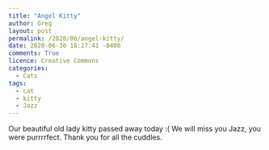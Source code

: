 ```yaml
---
title: "Angel Kitty"
author: Greg
layout: post
permalink: /2020/06/angel-kitty/
date: 2020-06-30 18:27:41 -0400
comments: True
licence: Creative Commons
categories:
  - Cats
tags:
  - cat
  - kitty
  - Jazz
---
```


Our beautiful old lady kitty passed away today :( We will miss you Jazz, you were purrrrfect. Thank you for all the cuddles.

<script src="https://cdn.jsdelivr.net/npm/publicalbum@latest/embed-ui.min.js" async></script>
<div class="pa-gallery-player-widget" style="width:100%; height:480px; display:none;"
  data-link="https://photos.app.goo.gl/mcGMp1NuLgki9eHt6"
  data-title="Jazz"
  data-description="157 new photos added to shared album">
  <object data="https://lh3.googleusercontent.com/w-v4z9fgaoE-jYhgZILgJyiXp78nvib7Z-fJJUIfk_b45wdXgIsGtJRU2KQ3ReH13EG-dgjOTJ8ubnregUp71VGfKIzW9QAyns8Xe_Y2DXFA0u9DiGm7zFGrmtUgVlAWTFSJVAM636g=w1920-h1080"></object>
  <object data="https://lh3.googleusercontent.com/_gpe1nl0x5yoeyeg8VGWmGgrwb6ngwL2svn2UWxyvIxAQERaUUfc9QXmn20Czj3mlAp-xOUx5vvIHNPdDldR0lgla2eZbjiYnLoeNlToRtH5td0orZimYkXRHwqmLt1qP3Ms44gDSlk=w1920-h1080"></object>
  <object data="https://lh3.googleusercontent.com/0Vr0oamV-CxlIbzmPKvvAdJ0lIyFvDHBk7YTKtG0pmXD_ySBuA75Pg_GZY8H3zZYh0yaAAAYN_U3rOcUoJ3FHKmtjtgoZZWCd0NU63EGB6MSqnROm04o7EuWT0GJUV3hDy1xshmlNMo=w1920-h1080"></object>
  <object data="https://lh3.googleusercontent.com/sakVnQoCyr83qyGwixmQ3ybW-_WzVJx97c473B5fOA1sZzMO7txZrIR-4Xi683O7pWp_pbbzm6q6yugvVKVObCA4RWw0oFeyEtIlLLBUY4DFbeerG1ldQfyyE0lQSVHGYv5xpMXXfWM=w1920-h1080"></object>
  <object data="https://lh3.googleusercontent.com/KxHcupcOUrNPEhfDkV0PnvqbzaZrzL6_PR1ZvfY7v_bfQVwIOL2tBCwSsmCLpMSHi6cWgBl7azIQZ8oO889aJAZqJT-EKuoQZrFivV_ialwtcvzxals4zRyHb6_OVkWr7i-V_TtSghM=w1920-h1080"></object>
  <object data="https://lh3.googleusercontent.com/eyQqakrWy4AOazzhWzqniLM7UTuSE-5paqYKhLXSONkriNjKtIhud6IgRgPQ-PiQdlMW79MWFQdSI35q7GNfNBTuFN3PM2cIvB3TLBx0UQMxTN6sOq5oLBguY5jbtpXEuMoOqUb3ZJo=w1920-h1080"></object>
  <object data="https://lh3.googleusercontent.com/XbK1GvkB_qARvgo1CYFvAREfFsbRhD0ptX-ScfxcB-L2cJlhDy6pYgIDFbW_U5t8JAvcmuy0FZj0LpWygMzerz1D4_wazDjrGwkyV6OUk93wnoETM79B599aLwdXJ2Z90LWa67N7W-A=w1920-h1080"></object>
  <object data="https://lh3.googleusercontent.com/hogx9faE585ZBQ7ws1GUynMJI85iKqcC1SXoKmQ7CvyJGSgeDawDgXLXQmegnf2lZAMY9tZ0b4rH9Vto-SgPIgdn0xKmC-bCVNMeKtBr1qSSZPK8Hn6F7WHEWFSGB3FdWxhryRDNvPw=w1920-h1080"></object>
  <object data="https://lh3.googleusercontent.com/dA-GrPFwUXnIuBDKGpBOaUh3KvQVtk8PrysLIDmEcvwC0BZ0e2CHHzo8QVYz6B4_4n6DGKr93JiTUlKo2y4SHds2KadugmRRClr5TurzRf1eBUYd1U6EDydvOWCd_evQ2tUCIIpilgY=w1920-h1080"></object>
  <object data="https://lh3.googleusercontent.com/k4MKqmESp6tCSSn5FLAtiTpqBg06bnlz-xPul6078-vRfh-oC3OsKoL6gx--S4U95cdcFXOMCvCKzmlEaxyM67Gi9HxEAWO6e4XetMHFijHrGq4RhvdN6RCLnn1Uiyly9vWn2_mgjxw=w1920-h1080"></object>
  <object data="https://lh3.googleusercontent.com/9L7pLmq1Pafv92_mzoe47QmnH0hYQd9mSsSi1KgRZ4eOTRLm02mu7CTinEZb7a_JYXmdBwQ9gsdTS3tda_hrISejPM344eDCN9SW_j-PL-7c18yaZp0YhDXJAUz4Es7-e5bJn-z1crA=w1920-h1080"></object>
  <object data="https://lh3.googleusercontent.com/48RCDqD9kg449Xo-G9h7ajAjZyJYiZVlpa7vEPZZLw2bvUaOED99Fh4o7Ze9lXop0dWzCj-bWajGSQcNrSsFIQShJ1v7EOKsjXizeektlhFv8F2qQI5oiadVLVX1kLrgexFNKHD-8Cg=w1920-h1080"></object>
  <object data="https://lh3.googleusercontent.com/0mGlsQnKq7xo3pUE6uOC-BoR1Y4FER4CNWdb9BRZlh3rGo5WqWgn6Vr5txp-VhjFCPBsygXl23k2hBSnvO1MkFqqIYb1hVoQTU4tA78CM8n48yBgM0GwXHpOCL9H8MwDqBN4e8G_mTk=w1920-h1080"></object>
  <object data="https://lh3.googleusercontent.com/kqQFa7a1lu4dbngmqfvcY7gNuJqYF_FcTwH97uU2p6ofKFB75RTdm59rA_Uvt-qGO1g8xY-KT3xj4DP68hG_l58_ZcuvvA6Gdf2-ekz0h4cM-MHTeWUieNtqXsB_QCRlt-YhxiFRlYM=w1920-h1080"></object>
  <object data="https://lh3.googleusercontent.com/iBixCjcnBV1kIzIuUStoHL45lgKcARDBokp4owPoDsqcD75rFaeSR2zfSvxoMtjQ1G4cw17ynabGuZFiamULrzL8vulA9HQMC51cKcj-536B2PXu0eAakDzBev7HAUTy8qcUfQr9lSI=w1920-h1080"></object>
  <object data="https://lh3.googleusercontent.com/RxyIAioeFzCTRT9QbG5la5-Wfqg9zXeNoCHzbIHYm6g8c2cs5IVgohc6MwyxSQLUNdt5DVCfjpI2ByApeLO5aNN_GbgOqUZwJzqpD9Mthum6Hw_lJrE8azGlV_51vmv6Hk2Sb1KboJg=w1920-h1080"></object>
  <object data="https://lh3.googleusercontent.com/Eg_OGxfkeK4GCzSIwD9g8DHMnukvq1WA8hrBvP7D8b8Kb3TVPExVlMk82LN-5n6EPfnPpDYEQVINcJKgHHTqlMRciLGx_VZ3m2V1FPmu_Yk6fc05sDQmo-1kqbbX2-VOIo6TkirhZwE=w1920-h1080"></object>
  <object data="https://lh3.googleusercontent.com/tPoaOKQBVn9zWsTIk5sHeJbWycwKsJhI8iJgV4DDIxJ5W5Fk7p2g4DO26r5Uw36IZ9HStTnOH4lwYoVPCOGzXIUyvNq0ZrCduXfVVhp4aXmRl6_c-Qa29yfFqE8Q93tPPQTIjCpAOdo=w1920-h1080"></object>
  <object data="https://lh3.googleusercontent.com/9FdvYaq9Qgon1L7xI2D05n-CRG2TBObLJaYoQuUd2Nv-Ir_f1kCNrB3QQwge3H6bI0xgqdJLfh0Md7Knx9jklptCbaWKSJw-oc2eK2sQNYPnM-lNGzvI9x6VjyZ9a9DGmSnyWSDm_cE=w1920-h1080"></object>
  <object data="https://lh3.googleusercontent.com/E_dZ7IQd-8EMqYWSExxK2O2kHjIRlzmvbDHa_TT9ftZlqcKVcSvRtCAcraatm93U1qFYXp0nmdOZrFZqFsuT4zn3dpOQ6YBAwZ2eEfn7Fqlyw2rK2OHtGr16SYkTtoIsyXRNrKTtAnU=w1920-h1080"></object>
  <object data="https://lh3.googleusercontent.com/5j22lLMdLU7GjdCp97huRhmoUt601CFAjFoZSm_NlMo96i6-gmxMImf82JIsbMJJ9JcSWNoqe7SI7_EaamvDOGeKzW3ALgH4F1jF0a7HGQiSWZ1g2nCohAv1RQfrE0wgMK_0SuT8NvI=w1920-h1080"></object>
  <object data="https://lh3.googleusercontent.com/f0llczYvpSUKT4wFdnE7IiAW84L4UOvl3ffBaIgPRwAMSASePngK5ED1stZYAsLm90SDyGfokDxAd1NZFp8ivi0H03qXN5PP9FBNQgJEwcJH_-p8wMxBWXF461Bo8IG0jZjZp8j7M3U=w1920-h1080"></object>
  <object data="https://lh3.googleusercontent.com/DHDODGxHInngIovscH5B4dwMeSEuZYwqjEjLQUBPTzxkFpSNjESJq8U21xXAHSNXyItTAPUDOCewgzYbGo3bWGlO2N5ElBnYi-VqKvTeVBwLxdUAYrQdWgwy61laoQqlbLbCJaUEqkY=w1920-h1080"></object>
  <object data="https://lh3.googleusercontent.com/5pMVSkPR6tMDxRrJhptRYXczKp_lsJ2U-UTKqk5wQFGc8ZjWRMCWA5JLIini-st1uDdfLRlx6TGel1d1DIUC6XwgO3V71sAPblRTBSWghwdBXF92dgbdEfQYIFV8GKb8GTuxC4AzTA0=w1920-h1080"></object>
  <object data="https://lh3.googleusercontent.com/SD1IziMybyn89TCTl8SqCAV--xrQF_eZPQwTXO_sZDfdeCPWZ-ebD9kVHgeei8FGPuP42qN-L5bBtEshKfxLqxvocolbTElZdOid0kE9w1-Wy-xvjBu0yMm-Hktsg4xbn-d9di0H4GA=w1920-h1080"></object>
  <object data="https://lh3.googleusercontent.com/s3f9Bnnca0zyXgKMAByY_40OgG7DVNdbqutRwGuJFqe4AaVyX3x8bL_6dk4YqafR4JULLCMK8dhE6wT2gIdSblrVUnxrEai5AymaupVb8a33sKxZZsG1CRfWgVrJvrOCALHs_C9Iupk=w1920-h1080"></object>
  <object data="https://lh3.googleusercontent.com/MR1hUK5sss3mwqNITvbc0O420756g1eItKD0rZlAq4Z9Y8ee2dYOQB8IkYrcIm42GB_XDr3oOYlURAh_du_tZlypKkM_Mg_5kOs8t97_0rXn4w7pmVFDk9XCGubnTyLioWuYr_GiYHg=w1920-h1080"></object>
  <object data="https://lh3.googleusercontent.com/HbGjy4h2KP0XylY3qRD5EfHhKFtQDBxPYnRc-muZC3yEeXXb-BncBhttq_GRYHb-Ij92OT7iuYSKQnuHMTwQSbu6Et_vpwNdA5niYjVFOJNQwqnVS_-jb_VWZIZ0JOaV3MkFP52O2nM=w1920-h1080"></object>
  <object data="https://lh3.googleusercontent.com/fnSHMMpL7155ASq0ZLMx8QmdxrradDjrEPfksLBYA5XsbMTi2PfGWjtxyY7KwKD1smxeZqed3fRpeOGsCi8soThDc-imGk5X56SZqHbp91Iui-s94UQg951Z3VRNrmaMG_EVhu7iwvw=w1920-h1080"></object>
  <object data="https://lh3.googleusercontent.com/COjAhobyTX5TRRGNhIWyaeaEzIT4xcre9ac1xeN08jzRqWYmj_G6PWk26qBWuWetf1LgVih3jojzcI_UlZd7aHlSchJ4LpNKduhwIQT51JGuKzXa6oI-c3GTaSkw9WEa2bha8_nqO2Y=w1920-h1080"></object>
  <object data="https://lh3.googleusercontent.com/sTTzY4uGdkv0wOT5S0f7yb5M9H4nclqWONw2BM25WYM9ZnmxEx-wy-1zsisY6q_yYXcay3pSZc-LOTcCGx6g6JwJ9Gx5QMUsoajJKy0xOQYECmfHBUBhEj01KzREZmEF12qbyrDYFIM=w1920-h1080"></object>
  <object data="https://lh3.googleusercontent.com/hlaU5cIvCkUgvyyqg53m_-O0DM39EnWJz58gSJ229HGi4445q61s3707Pfei4iG-TK4piREGplRTJJ9FiDEojHqHTYAez81sxPv9Gn8PAi3mN_Mn165IuTEWUiQIb4hpmMnuPFE_Rwo=w1920-h1080"></object>
  <object data="https://lh3.googleusercontent.com/eW-jhdV0Vnbd51wfwJSn-rbEicKAF6MqGC1vl-iWqLTzKvSMcfSVM9ERZC72M8fFHPfHgoNhPyWjceibsUCRrwwILKZZ2sTEozEzz8HG6zD0BDvd79POa62d2DsqvZyJnBEqgzEOZIs=w1920-h1080"></object>
  <object data="https://lh3.googleusercontent.com/-LgNQyKZjaBgNrte5SzjUQ6MyjFBEltGBxRpJgHjo6uIBvVyOp6KShysk2O9f-d3GRMOr_fauUoVmW8yKfP4xXg45Vc0D-cDZVRTmy68wjd2t4s0X-c50bsUm-VYyyY71tJ58NkMqdc=w1920-h1080"></object>
  <object data="https://lh3.googleusercontent.com/0LtVoFtcekN6CsH5HqEkNCE70VrL8wyh38pMkJDMGZErflIc9VQlTVVtiPRTO7ZOjDcRtbjaUUY18Hrc8YiJKsuYBJsFyjuJ9HzNd7O6Jsh1wrlwbzYSjvjo6jlv3ER4nXM8y4MwNZE=w1920-h1080"></object>
  <object data="https://lh3.googleusercontent.com/h624xnfrmxqHoBBYKDILe-bDRlyU_MvL_zA4X_9pt9JDnp8K8MaDzjvjembF5WwORrZ_yGSFRZE4AURXc_zm6KfqNQUwsuUloTjbkijd5FzhRnchNPJF5e5lcQw9dx8fWkiYnb8RqDw=w1920-h1080"></object>
  <object data="https://lh3.googleusercontent.com/ffys_vxEgxkrY5MeDK_Is2GEDL54OJBLTEEDbZQJjgi7seduoTaSTbFfQ9mLGfOG2QCAXJCURVR_iHDiitiLVcoJ-MW-p9MyExD9nfRG1NIEUqM3Zy7tLxLCY-N0Plqttx9QmDcld9I=w1920-h1080"></object>
  <object data="https://lh3.googleusercontent.com/-ilD_0zwgBDhqqwbKBhzv7Uy8q3Xeh-CWuTrvwTLhDy7tHndPr25kIXoZtnAqk4McqqKcKwPrIKHLKUWF9IH8QBJv3TPoDEUhoXaIJMVYRfeD3bIwRIZ04tuULKAxyJr16fA82WLIIY=w1920-h1080"></object>
  <object data="https://lh3.googleusercontent.com/Vzg4CmSKf4WcNKF_G5pvMdj0R4Zzcaap0TDhai7-Fh0krqBaS9LlyNaBbq0cYUR1SKTDyHT5RBoeVIVrWwMY-e65SnHcUu3DgkauV0rjJ-hgG9Qa0Q-Om1-MqIPic8SoiVm2N8o0G5s=w1920-h1080"></object>
  <object data="https://lh3.googleusercontent.com/4br4idQsfJu17i1YDsTpW3TstWizy7kkXqfJaTBYqBivZ7w90J3IRFajxrlpLOlxGt9vgEA0dOF1JUAeuMFuR_TpenJ2Yt8XTcF_1bNeQ2F_Px3HHZxgJSxFE_RVEwKN4CLImMEKg2E=w1920-h1080"></object>
  <object data="https://lh3.googleusercontent.com/ku1mvJtrBRlo7vSdKBhvDhRk2rrKC2IdnlFWCvDZJZ_mL3Ib0Q5qcmLjxpFQFym-cjuQEbFR5TO9dHOUlOuNNY1-PUW8B-32a_YXh8vIoMCsh_BHoZD7d6sJ3006xjqrDV65bRq4q_U=w1920-h1080"></object>
  <object data="https://lh3.googleusercontent.com/w4lzr2z7eNjwtGGFebmhZp9zeZHTdABZ29ipv44sBRi1G6ZcpRTO-MEyplFjaVWQVzRd_CKFJPjHKTruXHUfr7GSEGXGsTmEUZabMKiF4nr0JIpqtY0Xp7BRPudj6UBkUZWSPCQlKlY=w1920-h1080"></object>
  <object data="https://lh3.googleusercontent.com/gMVQyO2mDAlVMWemoBYN52qy76xetD8pE2ei5QjnTkcvE0c_8vipHEA0XiO5jFmFeyOV6eluQwhvSPDR2yZ6WpaC8UWsTx-SGWEnBpD3pUTkRZ_V_5dS5aIkCtnss2Yufuk6KAeFvr8=w1920-h1080"></object>
  <object data="https://lh3.googleusercontent.com/EL_Wlu5ScmS8s2ZdaasoDh0irPofyohwV60jzN70Mh7E7qnvjBdZsffdyctXecpWV_KXpw-iUwPwAvuKleSZzr2DybAJV9BN0Cdk93pwM028A4H8a5lL9F8Shrav6xbQHJobXNNgYrM=w1920-h1080"></object>
  <object data="https://lh3.googleusercontent.com/JKssRECU5FNpAU8RVz9R6jfo7_lBg88eOn1d5vhTiD9djAH-84jpd0xH0p3jXMPgeC5iEiM47V-VSElE6RnHp0cYALi3XiHojw6wjm3O_FyiJSo9NwaE6ua7A-8jJvrF7FgWlPUw4AU=w1920-h1080"></object>
  <object data="https://lh3.googleusercontent.com/XL63vE4zut-YCeLu-T_pbS3AnyICoKokoYa9PUaxQu2p3J-VPItnpurmtWphfhTJG4nanGuycABWDky_tCmazzGdgR-jqPYK0OypHgErqWs4xmBgbBGkbFGgl5ZdpkyeBoiil2JXc5k=w1920-h1080"></object>
  <object data="https://lh3.googleusercontent.com/WU5f5qpX8i6nD9P47E-pPeDvO_XkDeSMM2xgkG2NOqu7QgQvczA0i_Mk3EkUsg34GwKsbBIAZrn_psVXFhS_CX18ePjVkTJJ5NZB9pdgjKHi5tHwT9cRs7nylpb07zQQcXEjgUe4Pjk=w1920-h1080"></object>
  <object data="https://lh3.googleusercontent.com/3X9xUmoUQren-VwnzmC8SOGgLs2PVy0t-WOdECdyQGg9xDbV-MaxROMGzJiBO2vbVJgCDby6CCMRjog-JZGblaNtJQjPUZysNbRnCuYeBwo6P9FCH7t4Usg2bEnueyzsQnBU_JdIWkA=w1920-h1080"></object>
  <object data="https://lh3.googleusercontent.com/-ZcGzUtbCxsB8L1I8QeM2Ba1StzDzA4d4CZ1ZiyMI7bC9cRaZ6LzoT3sWhg95dd1GJ9XbFfLSNlEgGtJiBs4_gpu3hYiJm5kIqdur9yqlAM_Gz0jdMVEHzhqm0H40uuqPloJrQU73s4=w1920-h1080"></object>
  <object data="https://lh3.googleusercontent.com/UVICQ6P4_NuyTxborw59UQHbzmT-FSXKZIpb3Sqhvq0eDr3_kszvq_Pj52tvo3fcezBelkjaxW9GV43yHMYIqUa6zQP3Ut76k3ezzxcdEYyc_HZJi8KHRLO45AOlcAWFVapnxJTTNCE=w1920-h1080"></object>
  <object data="https://lh3.googleusercontent.com/wv3rmz7N0dMxwZABOE555OOR591hrH8NpEGyxzWpbrDBaOiM4e98TTjtx5VRHHgUk13phBYppA_cT3fx6k5np4qY50rR9kPU7aUJ82vuFMMP1xWF_Ha0uUHBAA1iVtopszCFCH2OMD8=w1920-h1080"></object>
  <object data="https://lh3.googleusercontent.com/wAxApirt-X3Jua4fHADfnqNZpt6AiwNdR51kAh8LT-GrH4hzbgXBGo85VsPN2BWd8f13GWwIElSGDZoQHyl-5MfIlSFipxtLrPooUyfrU4k8LrYwhLroNFxLnjCaXS9rSHLwYpiCIMI=w1920-h1080"></object>
  <object data="https://lh3.googleusercontent.com/Crk68FKRR5vW_1BxkQaN_rBJL7T0WWqzHU9HY9FJWzw7gFq-x1Q7Ww4tHdqlypecXElyK17zUdyXatDZOc12G25B3UpWaLl9vjO62RbKF7W3fnZEGl1k1T1or29YB5FyNGG8IQptFkg=w1920-h1080"></object>
  <object data="https://lh3.googleusercontent.com/nuK67hBL2sYPi73eVyxPN5TwirkyrFPMvv4NPUx40_jwYhGsCV48we1KoLf7ehYZWZwlFPUc37QfWFIRgf7J67ynihZFyMwqjnlhGEJdl91z5qsoVWGqawWjL681e8glogYTVa8AzCs=w1920-h1080"></object>
  <object data="https://lh3.googleusercontent.com/eX2gZ3vxn4MMwLkP2OfWrrDslJw5OkvMH_7796sb2d--YG0FjUh20oiyvqFP2wu1D5nCeBlkA3tMtVwGRuBg5zhPqaZsnFA1hF5C8GVdiG_u9tfBCSb-K6xOo8Ia1cQ8m-k6_4Rlaxk=w1920-h1080"></object>
  <object data="https://lh3.googleusercontent.com/7VuRl9eGPO9zFnH73eCSrnbIGvETV6y60ZT5p66z1EMJykvcVUKVCWYkcz4FU-26CYYC5g3KpAFSeo6B2Oy2d03ueTlxcJAn036bEHBgtIRtrOU3OX-4LTHAm7SsNr4EsFcroJJyDkU=w1920-h1080"></object>
  <object data="https://lh3.googleusercontent.com/5uizzQJBYsoJ-t7MVlSOuzPMm2Jlz611XAGWkC3zGQVcqYxUPxz8TjZWfSiyLzeiDiseDGhH88cOmtdxt2S2lGGW8_EyiaakX0ME85k2vY1xp--r-h00NgYE2HuMNnU-vdmqcPkLx14=w1920-h1080"></object>
  <object data="https://lh3.googleusercontent.com/h7HKV7Ag5rWZNCitgqxqN4zkhscNnZdBNkLzGeaHK2OG2F-S6ulMtCyXG1U5-ITdR5V_ZjrhCdsZUxTFyjfygAbZu4HEQgLWhCNtUKJgbT76VuLgc2Rbf7-yMF8vX3fz7eYzP7VAPlU=w1920-h1080"></object>
  <object data="https://lh3.googleusercontent.com/0xUY6NcE8zO6dANJqmo-54PsX-M6Pzgh02jiPgfE4nkT7Tta1nFbz8ornC_bds5i1P1BpPmSnGXH7BTqKYzMnbwN3JlnJpf4eaQb_OjRZlzAWcQKx7h05OIf2u38W2z8bXKZILWuNnI=w1920-h1080"></object>
  <object data="https://lh3.googleusercontent.com/M6VK7miGmZAsEpClv6B4r3WXkD3a6Cqst8FvtuAcNFpL-_UTltm-oePbbLf1Qms-Dzez-Kc0MqslbgEc_IQqcKZYgBaxAq7ivl9xX0oDh8a9fumTvQsn1poWeAVvzRZkUCyy6goKC6Q=w1920-h1080"></object>
  <object data="https://lh3.googleusercontent.com/7IKt-claYTvEulfuo6h0fxb4KtU5dKEGbyry3-NB07SBLlqKb2eQaTM6nlcp20mXOgJBL8FPGxZt7-2OX05Uptx09e0MbsHpvRLFicsHKDa36jwVPn7WJTsgeHQN3gN7ZwW4LquWrU0=w1920-h1080"></object>
  <object data="https://lh3.googleusercontent.com/fYTyyIXQsOJXHThdarcjLUgtPWt1TrE6yJkl8X3ZC1zfeNVOHwP8ZHRyPy5Q88pYJQimnLiZ-mzaXfDQKGaPbp-B9VHzVE5TqfDuHZhSfpdjO-diCdiFNl-644pWuydxVPj8i66pmw8=w1920-h1080"></object>
  <object data="https://lh3.googleusercontent.com/kwxIT6MdfsjGOWps9wiVZAFYB3Co9yGkRSfoTbMhu-m-pUz97JAlSg5ape_xD-q8-8nuftZBuaTKIDX_-jfPx_vJbJT_0uHMdo7hLabi4Yk8aR102LRiJAEsVa-0xa4l6Plbe3h820E=w1920-h1080"></object>
  <object data="https://lh3.googleusercontent.com/RQm2fWIMD9hs-asF-WNgs9PZl-iYTb-0FVJ2W4NOeMlL2NCY9XZYK7ulkqdt8tBj_HwReAfUawesoCv0r4yRe9g0JQD7F1sKIHHWCnw-6FEnthPBUV8P4LDHpoiwi8aqjrWP8iNTK-4=w1920-h1080"></object>
  <object data="https://lh3.googleusercontent.com/D4RMgrymw56nT5I6Kh6E6z_Fu8wm8BTcGJYOJ04m3w4kIN4JNzuCv6fXIYnfvHXyQROgOQIoKGwq1A__y1T5zViIBA95uwT_3C0zwHqPm-G1Ka1WmSI48C5WaCqjRkrmViPhf8DCTp0=w1920-h1080"></object>
  <object data="https://lh3.googleusercontent.com/aC0PEiHY06npxZwmRnoe32R8tf5tRxbRVjrhzlKX3mbFYuKCkzHq-L3hsCbaGBCyRAwtyutXuN75NnyQb2_TGPcQQiLHIK68Srb8Lvn_07-DiY0somYSMn9fHhGlfUGimajtaPXnz3s=w1920-h1080"></object>
  <object data="https://lh3.googleusercontent.com/C1Are-WXjnREVevYGXoJJihwpu0IVk0wknE3PFmrsOZFoq_ySx-S9WDtFRo5MtIJVKx0HErpdrRoQggj52lEMq6PocvtwBoLBrD-0pP-R6Urq2fo61Is7ZXhO7yz3tJjO1Ni8uvzerc=w1920-h1080"></object>
  <object data="https://lh3.googleusercontent.com/bz8k31UhHkC47Z_kBKZ9Mej-lOOkN8gRuhiLsgL7vOSkVaHzjFi4UblFzRFIqodCezrFwtEJiTK6Fx6EBuOdMTErhP_Wbo_ISSXNcsWk6BP9JUXIBHBzwB1MAeCNd5YsShhgGFWWpB4=w1920-h1080"></object>
  <object data="https://lh3.googleusercontent.com/f6sdyrF9WzWpixhOwc0CWSdy8H3vbyTn0SMvIQwtV2avFQB9ekJeSOT-h2WQqtyIb9s21wBRKbE_Ity2pWnirQmHvaHi7yaiXSFXxKvmlB1es8MFp1RI3dgGg3xcjT3WlZ5Z8OIVEJ4=w1920-h1080"></object>
  <object data="https://lh3.googleusercontent.com/DJmpFdRtm6wc9qX5qeeIeq-wJncHxaBAP6hVAxIMViU3Xkq_9ud3VgcmIQJwmN1wqVSSNVVKVpFIEazvB66QDIf2Vfci2yM6CWroPRaQ5Ok3qrPy8Mmc-Xq0oqzrt4s0EE1Mj7thla4=w1920-h1080"></object>
  <object data="https://lh3.googleusercontent.com/M3c4slG3b-T-35tCO18uFAC_X8QLm53XOsowgiCu_yaMJ8ayCneJZx-d_DgV53FtKPpEA7v0CPwYwnTtlFvBDhmCjbBS-xssW0o8qw2d0hpEYfASA_eP0WsdC329Cy-nW6Mz23_66Ro=w1920-h1080"></object>
  <object data="https://lh3.googleusercontent.com/sw_1zfdCSsN06JyffttsElN5k22UwKE_q9CbjT-OKz4Crl68k9wJDZuc8FL3EX7ICxBLFK4UVlQhgwrYxaFjYTvjycfdzmjEBcqFMsVRpKirQn2GUssfH54yytY6Y8LheC8fzp_NVl8=w1920-h1080"></object>
  <object data="https://lh3.googleusercontent.com/kd-Pc5DtjxTMEQy33dgaMtyc4c7KCBpwxPi8NgZQz58wjzPSBP4K_1k1cv3xdtFzM9w5pdbTD9-nYpIjJNDMUatBXM5jyMs_cVmpAJtTGABDpM_HK68-oOAlUhGqwEoUvqokU0BI4Mw=w1920-h1080"></object>
  <object data="https://lh3.googleusercontent.com/tJJ-jV5OjNoHLnusFlKqcNadtcZAM0tJZFrwZGBs5Ycrv4dGQj_-JkRTcpbVeS5W5OXhsp1mat34zOJjFh2bwlENbTy_vZZqaAgYZnrQHEAcmPnmahjIxLkXfDFpNkjKUEJeZ28-xkE=w1920-h1080"></object>
  <object data="https://lh3.googleusercontent.com/7D4da-QGBknnThhX0770ZvFh0RGezdxAyifLz_e21P6yYoF_c-WUmcHnZxYuCl-ouOtqjxByEyIIa0v7nDotec_jepEk7gV8-_vYVzDBIDOCU5ppGKgWcn8QW2BJ4Eq3I3hWAcGPK1A=w1920-h1080"></object>
  <object data="https://lh3.googleusercontent.com/iNtbbyBznvTRk-XFM2eCLrVC3tXtek9pClKQWt0HXxIsjt3nJ_lg5po-rCUemJyoL3GBxOq3qSdGyLPhQGViIVg-DEnmfXBAmo1sGNSZUateEOYSzNKvmdjyL31gzwcPm1HKsOlgWOE=w1920-h1080"></object>
  <object data="https://lh3.googleusercontent.com/deKLKI-KBEqdrbg_OcYTUkiwTU3nh8ry1OWsPHZm_iBT8Buem9p8pW6Eyoke8_sFoKR6Z45MY4g7xHctZhz3ev8zApE7Jwm-ZLD1kHvTFe9VI7Fw7fOwDc_NlBR72agwZLf8CnQa3No=w1920-h1080"></object>
  <object data="https://lh3.googleusercontent.com/uKGRg8ySeEUVN_DtMPzM08WeoDkYWhC3HslEngFv22ji49kPM0vILxjOCRynHEmcllL4QaRn3ECpNftas0vWYUsFWp5jzOoOrzCZsrqDW2KQ_vami9tXi00PRjs1gCTrRbobSW9iN24=w1920-h1080"></object>
  <object data="https://lh3.googleusercontent.com/wAPNrwNKGAfWrDbq7EWa-A3ljHv8RFkF4BHV4glUwf_OP-1-pFpRtWhip4cBZa3ffSvMv4k2GxY_1SScrP6a_UcANYZ72znBI8exsWrq3Qrksy_TG3zEvFRg6kJmer8Unsey8erXM20=w1920-h1080"></object>
  <object data="https://lh3.googleusercontent.com/Ek3-bRz7tTL0GDZaOMQvPkwR6SY5TxmTNkBT6yPXEpH2V6DUqz3vj8u8TLtEIz_e2SGl6WxdZxQGO3Qy1opWwvSte6O4M1415n9v9Nw5Swi-V8tyykOzcOvvB9F3ixlFgkDKwEB7rKc=w1920-h1080"></object>
  <object data="https://lh3.googleusercontent.com/XJ9APkhaV57Bsv_unMtipqdKT6X8FQ_H-crv1bbj2iQj0F4AZQdcwbKNGQs4YPtnRLL8qoYT5ae6qt_wm7WYFdmyqUgINN4CVTGWDcY4qSgQ_smej-AlXxwJdw0l7vLPiqVjjI8_zXo=w1920-h1080"></object>
  <object data="https://lh3.googleusercontent.com/uAKzeE0GIj_w5vguf61DCBFWH6WUd7KoX9eABHET-gQvanoZak_tCQLOyxi2c1T-S8HmdeJx3zzQ0FA8_a-wm5Ip5CyFL1EPiz47oo9DHDJ9DfGVguXwIShkfAKpZg5a17nPkk-CB3Y=w1920-h1080"></object>
  <object data="https://lh3.googleusercontent.com/QdE5jZ1rHJvBVeo5aIcmXWC87_kfIPs71EoKq6DVimLhzVJZrXfM3IfnNngRbm8NdmLevWmQQc9O9tZSvChjyf3uxdLFF7TclDhAMzYeU7JJ7LwNvSNhu1IrvvGT2CPgckW3C87aPQw=w1920-h1080"></object>
  <object data="https://lh3.googleusercontent.com/K5t9XXNETdjLsJ-FueQG-up9HL7zK-ky5CVuYFByWucV8-6s8ExEFhY09QK1wDx5Dng97XkXXokztyV5RMCT8bKWICnjjm75tcg1lTu18Y0X9YXoi_QMYEKXd0hjRT67byg6jbmN9VA=w1920-h1080"></object>
  <object data="https://lh3.googleusercontent.com/ms5BfEVBcDDQibF3bFqp9wgsOuzQlpalU_yKeMgM_p2Lmf2yglJZM9dnKASBTdl-a6hIIzfIpBFK6jWi1_ElXaB_x_tjHX-NA19_kzh9KSyiwHtM1ywqW2EsvJK_0Ql_Qi-8BvCDmo0=w1920-h1080"></object>
  <object data="https://lh3.googleusercontent.com/-n2nMScEHUACDADU_IJLJx7WHT9jFF1HlakG_EYBIQ_g8MtRbHqR_HgCi4LiTA2RCrp1WSys-DESqdDIeYZfudVnEeGcs8rNBt2VArrK6kCGj18vG3QxB28f-OMrlV1bxcsTccCsP28=w1920-h1080"></object>
  <object data="https://lh3.googleusercontent.com/2d-kdMXU_78ANqI3l0AfdhJLCSMsvdzJ513GMK7FRXhiqd2fYQV2Hi_BXlVf3LF9gUGvVmBELp-zOWXVL_m-6hMDODDIPjrGrg1cRq6108zSz_Fr4tJ5u3JMBWJxhEF4OUcqE74V9no=w1920-h1080"></object>
  <object data="https://lh3.googleusercontent.com/XBPcGCF4gSNG90LOsLdWTgSCOEwkommds2L-EZP2SPZrnO8ZIlleAtL85ZA7St06lEEWoKW1EdzDFNMmOAKtU1Smqlw2CO6zeT632GGUXUvHerTFAZGYYUVCRj5JiDPHIqV2XzVVjx4=w1920-h1080"></object>
  <object data="https://lh3.googleusercontent.com/-MC9kATwAzz1kT_E_FcIkxnO3hREJREkyHry2ZWVA4XgrEzMjXc9cwG4zpHel7LFZ2aAxyzVlXSaub4sl27pPeEZihFqMNs5eCxHkK_Kuc5_mVA3XReDPD77Bepgx_EwKipqELnNoqI=w1920-h1080"></object>
  <object data="https://lh3.googleusercontent.com/p05VqyjRr03w5aXAQ_yRI8k9s9tSRDxeUqwpiAqf7W65MsVASes7_V-tWBJaYRgRY80x5r6Hxk36qVKZn6dbJFgYFhD6a6kmAi7F4Bs3lV1oQn6N_E70miGCMF9BsO943yPPpGvCeYU=w1920-h1080"></object>
  <object data="https://lh3.googleusercontent.com/MeCeRtU1CLAmJeWJIfLGy1jvLAz2hHhNTTnxiQnGa2Qkao0iNpfoZvTH7g5K-EXLK3luiii1UC4cZCO-ZKo_3SMMwcsSBpEqudbs53DIUke-5VRxnIL461HF-1BU9Pe7f3MhRTdWlKU=w1920-h1080"></object>
  <object data="https://lh3.googleusercontent.com/N3Ah-AJXzT9GUiNyYyw_Vi7592lKDQOmvV9_bwP8KNsKKUENVnCTpK5pYKQ5ioK0Flg0q1BsCW7bFuZqF9tjk-0F4bu5vR4K-uaCy1oruyt7S_foeYEQabHbMJZXDCiHqWagd5YDGSY=w1920-h1080"></object>
  <object data="https://lh3.googleusercontent.com/UiK1omjXvFKziYr4Or-WakID06WWBpmrZ3JeDZ7jaFqSLGFPdTAKnh2Gl_4nu6uRlVJEYBCigKi8RkFhdCBWe_8m-34tnrlVAkzVdSPROSumRuKGDeAXElTqlYi9-2UX91PUe5CjHMw=w1920-h1080"></object>
  <object data="https://lh3.googleusercontent.com/q-n_s-o1mNKuPx-9-dMM1eNTx5WofRTgvLQhMu2l2Y7kk0CvqSZEXwKuRWQROImTIyWnlNGWsO69q_xH_IM3mEPR68aHgIDuUVJNlVRtKdYb0Uw2pAjLPxA3gGdicmo9-kM7x8ZJtZo=w1920-h1080"></object>
  <object data="https://lh3.googleusercontent.com/1_zT-h2MbOsuDbZAPWmKz9cCNy_xnfdJERuGrtgCOA-YlIoyJiS1sV4sa_ui-0X_SAqvUR7SwpKl-hZdQMAv-ce0HFVWlNAOdCe6zuM6uBILQB3G-mSCdyzUBH5KZkidxtrrROg3kLk=w1920-h1080"></object>
  <object data="https://lh3.googleusercontent.com/wXyDKjUpwiNdu7aa8i5C5Wlj82NCEXT16FDHPuw_8RvGmPj82i3-90yxyLrscchuLrrDHwFAdiJ3hm5zQE_ERDAT7SDTXPqSlFlQ9milT36X4upiNoiWXJYGy1iYdipKUMyzXRpPHZU=w1920-h1080"></object>
  <object data="https://lh3.googleusercontent.com/4DVbdY1NaiscYH3hHo4EtnwHV_KAa93-UXipFRfODliaAYTab6PGUir6E0XdQ5xqskV0_dXhJ9-lLWTvhLisFu5UlgScuS4xn5hCS2j6C_VW7q0_ML4JbAie17S_Eb3j4LIP9-80bKo=w1920-h1080"></object>
  <object data="https://lh3.googleusercontent.com/cRw5ucFw5PCNoC1geV4IljqthMI_cZNs5XwCAE3VQv-cFvtxz1pvr3cM7zaisErwN8WibioJK1R_Z_ZgrJ4OfdECo4QTphTNN6Ekw66enWgtzt7bNbMXCAl2hgH_DQSciNt8hCUuwGE=w1920-h1080"></object>
  <object data="https://lh3.googleusercontent.com/LWx7ZEJCMKh2C71FutQsUfc6QxTZY8O0hZe7Ah3lpScQlbV9KJ2dO8PDNXo04_YEuDsKENkMkhIEUuogLAwa6znryn3umg8wrV8hXzAL7MxV93xVCZlc9kQawAW4v01NFQs3VGtWt0w=w1920-h1080"></object>
  <object data="https://lh3.googleusercontent.com/wt5VDBSf1ICZ8PBTGehYQkUTAbPVX9Vli4h_6aiVtvO0ZTi72Z9K7An-vuRQN8hvYdv1TnEtffWcjCZM1zxIQmyWnyEvaKzg-l3pDJpd_Jyk3q7zrvAAAVlvRl2GSZAOjJ37GQrtrO4=w1920-h1080"></object>
  <object data="https://lh3.googleusercontent.com/7ctYj-5EowLTK7-ox3jj33-QS9gP8v9qy9xzG2Sg1TwoFAVcKW0gkVQOIHKN_AtNJvOLmaAlRc0XyoufBfj67efrLriDmM7U2nDT_tzO2vFsSflCDvDFQTKaPAc-lELrgIZXCMM8JLc=w1920-h1080"></object>
  <object data="https://lh3.googleusercontent.com/1uS4Q9tNCgM9bMrqYENCp5cSZN7bmjPpGNiAKS4coWLM3Jo3LAGHboOQsO5vSecDZ1MOIUXJ0lwmSjeM6Z6nYBF0r0Jodj6ZGjgu7DAZuvHewOscIwlkAqbxnkfj6PubfSaEIcLWarQ=w1920-h1080"></object>
  <object data="https://lh3.googleusercontent.com/r9VeSdE4kKi1J1TJ28caQok430zVkPZI_KrflUmbJCNKR3zmtzSaVK748NXg6gyBNR7Gc_ntRMfUh5_wMMwfYep1MxWJPYhhF1cU7Gl8c0tAvXgpULhxLgH31dFZ7aAWiyCMCJYWIJk=w1920-h1080"></object>
  <object data="https://lh3.googleusercontent.com/2dFb3zfemHnOYm0bZIyf_8uSPBaRDfOO9Gyn_YrEwVYzNLm1TaVKON6gVLwhCUaMhoSRgWEdyIl5x4Gl1LB2IUzPaCmFglDZo-VuXMWL9xYz5eVvglDUiRe6r9RKAWgQnTV0hbArTzY=w1920-h1080"></object>
  <object data="https://lh3.googleusercontent.com/2rJMfyhvdCldNEtpvpyyOU97WwXcG-0McontHyf03c0Nusw9IpCe3Jg-hDa_9kCulmGWC23aClNPIfjs6gCiI35oUR6xazJujmcQLmlM4Xbo8-QeLrN6Biva6EtekGSN29EfxKIhJd8=w1920-h1080"></object>
  <object data="https://lh3.googleusercontent.com/qhA0Oqi3CjGdJOk_S99qjRKg5--umVocpdlCYgZRv39CrCGhFyvDXUiWn_x6nsz3VQmEYDgOKgCzzdPCALr93auMYkZ-rKLLqAvA2LeEZlIGuaQKHPUq__ARNuWv2srBpcY5GPSytyc=w1920-h1080"></object>
  <object data="https://lh3.googleusercontent.com/l9E173J7XhvVbV_9Cr3Nc48DTIreOhDNSC6pBGEsTFT-lV083hFGwQ4gUtErYMPCkKxRIvajPHYDOSrS2_qD2hbKbxMlop6rGUHWgSYF09OBHpYIUW8HWkQoceJhDo4rkgZlukLOTlU=w1920-h1080"></object>
  <object data="https://lh3.googleusercontent.com/np99TFITLUeLo7DllEXp7jh6__LaOb5kXHg8de451D4IekOuAjJBfmD0uq90HIb5d3m31hjcAZ90FaB64l8Af9zT4JqVgJuzyKw-4cAA6On8PiRjLMiylAV357PLU_PhhBxa3kaIo84=w1920-h1080"></object>
  <object data="https://lh3.googleusercontent.com/TggcjeUzNJ8efBY7x0xe7PVB3TE3Lj3yCnizk9AVxZjqN5NR32tWECFzX_1SgvGxB9E8RQ8aRL4BzjZtDjGeOVsN388fbGUkt4xybZK5Qisc6O50XokokLG3msgdzBl24qHPe96U1b4=w1920-h1080"></object>
  <object data="https://lh3.googleusercontent.com/LHoFSqSl2YhI3_dlNM-niuIVb26V8QxCy98lplHPiQF4gQA30XgoyrOq-4_DmYxXNC30jLfNlaj6IRDxNz-cMsIxF10sJoYzFVq5HIPAmee5sUoaxMSs_J8dttDCZU6Glw3VYahq9wI=w1920-h1080"></object>
  <object data="https://lh3.googleusercontent.com/nUHVyTyVP5Aa0CTDVo1vDbQhsRisAg3X-BzvsYuvukqXKkU1YDCPMfXPz2tJrq7v8w-2gTk7azjp0fmXf2pBMs2qx0YscRI661qSsdJrB6f-9rYuavq__1tmG21fojFFAOi_mHdCxH0=w1920-h1080"></object>
  <object data="https://lh3.googleusercontent.com/222CJZg4Y6p-5UVaOX8ymx94kQp-rC9I_f4Fj1whG6FQ-BxU-FHw1lurj3i4zHvu_tMyir93MwogFt-RajzSeVrgce6TGVBwClF8FUErRaCBtxtK9CJC8yRLmsNYiN0ZqBbAld4el7o=w1920-h1080"></object>
  <object data="https://lh3.googleusercontent.com/3L2YAb_d5jgJ8dPBJ7AzlfQDdU4-EBvpaZgry1If_tV1cnV8gChJkvY2OOBxuxMsHxXNa67ZqSNHyECRTChSOVzg-YeyOnzQWj85ZAlGi1_Q7_gH1DdPHaBObT7E61P5vG-XXS3PpzA=w1920-h1080"></object>
  <object data="https://lh3.googleusercontent.com/RpprbpuodjhcCiGccG7bWjpoaQ_a3rCWKwPV0n5JkuRchE6L5Hn-D7gRzrM6TbeJHc9TOteqkU06Z2LBVjfJnHEJJ94i8D2B5kpgZzWO2WG2rQh62socNjxw4SkBpsyYxpQDs_T_SiQ=w1920-h1080"></object>
  <object data="https://lh3.googleusercontent.com/iGLaPhEQqVYbbAljZpfezD9qNC1deMH8EOR9GbXyT3OE4Ta4GGkGVHXz9aDaWuZhTpl75T6OSX8FggeAU4tIdZlIBKW3v-nZ6mNz3eKI-Lm0Ce1VgI0pmw4FT0S6dGfUH0WHH_P2pYo=w1920-h1080"></object>
  <object data="https://lh3.googleusercontent.com/8e37vtZC9ucX0Q1sUrE_5qTt6-B1zhmaMM17hEKmTJKpCnjjQA0EZL4SQiuDDnZ6QjlGv2b6Peb4Hhkmo2hIlnNDk-jSj2H8-BVXod1NyghA5J1zwYMPGtYrnk4atCTKz5Qow8DzqHo=w1920-h1080"></object>
  <object data="https://lh3.googleusercontent.com/6zIMoGwKn_C7jAZIOjkarRuWhDMHMr1RAElie-uxTh4kS4G7xJ3t-RhPglgyG1gqa56H4XiuR9ujzdiPxXiAaNhnWUmBIvkOi9EUes9HuaAl_k4TnAse7g6Vz_HY5u6LLLpuFxM4BHw=w1920-h1080"></object>
  <object data="https://lh3.googleusercontent.com/6gEwPnAWUwiQjMt2m9BFAo_pnmXj71PAmFWluiwGOwdbQtdcT2XzvZ9CQpvpU_MB3OBbCkolaqpcllfn3UM0t4phOZwzJdCI_dRyP_d1a9GS8rSMlNTDtISOE4u8ESsSq6Ufi6czk4Q=w1920-h1080"></object>
  <object data="https://lh3.googleusercontent.com/a_Q0kQ0K1gUHCg3sQ3l20iAzHXlSDpGtOqYQf-hMvEjmFD_IexZLq4xpjMUwDVMWP6uXciNReRV15r3X8AzZBD6kbLkfHYB-mcLGW8yDk8fXI5tzDYxXnfKpIV_YwpASBhmxlrtHZwI=w1920-h1080"></object>
  <object data="https://lh3.googleusercontent.com/Hrr9LfN6eSGAxjUuaF5dz1Euo-CW0Pt0rT57cX8IWsvct-gKfSTz_l-W9JMJnVIO3RYKFC3sUVXfEf4tDonsSkMRkbBJptJsMWWQwjgiXHVBu1LDxBVgKIQY2JpsCX1FI1yz4JAKFec=w1920-h1080"></object>
  <object data="https://lh3.googleusercontent.com/l0_tZ7eeU2uL0PU6yOsiCILAFftFLEP55eCYSZEh3_e6V2F81HYefYD4b7mSVPvt45GEWj2glkxgOfZQaUfFu3bjwRVx4zCCCDGH4Hdl9vJ1nvh3M62z9rkBf25PDtt6cd5rUN6hjsI=w1920-h1080"></object>
  <object data="https://lh3.googleusercontent.com/L-MByx8KTbo-fzzz5pXl9AQToL62Xju0iPVUloev-5tmoKkX-kncrYlY3Vq3ab8ZIm9QkR0Tmiw6FOGGb1cTcKAqDLFEiDWFqmUIKOGHKuf9Cq2XRjmuNiITGuEYkMKzWTBpBXbwAP8=w1920-h1080"></object>
  <object data="https://lh3.googleusercontent.com/vK1BnCAabNMx3zWAA-fP4OQyTuelvGNHafbHRUUiVjbydjFGvOGhar01jluDZR45Cog19fI6c8lHjiDY4l37AaPWMWu4S6JdTE76HZoIl_uQ3JgIejFtNTsc5MwKaATDp6WpL8nc1jc=w1920-h1080"></object>
  <object data="https://lh3.googleusercontent.com/7bJA9GQObd9MaX4cxT1nCUBGUGOcKaOSSwk0Z6a3ORtR7GCGpanRSpHArqb1D4_kmzpbCaqZGgeSpBE0mhPlft7p7wN1KD-1ajFWormQLYhcE08VpIu-lUo1j9qUReS0we4qWmn6k1M=w1920-h1080"></object>
  <object data="https://lh3.googleusercontent.com/EL7hl06ARNmJh3EpEz72T6yMhArR-0To2U8QvQpoYHvwuEN0zKS7L__SM1D6Y6tdyHp-oiyDNOJB8lUtyT7dvdzhduwru5s_L-ovQ8x8FaiY97xXzW5bd7F4sjyi8VNxOvj5Thv4v_4=w1920-h1080"></object>
  <object data="https://lh3.googleusercontent.com/bJHmpyCmSC7SYfp7XdUN9ZAi23O8p_HC4CakVuOnt7tLK8OD7M-yg1R9poprURw5TFX1JG6GjCTEGoKD_jPJ87CoHJG_fP_rD_DmophlN8OqBsrJhyMZjYvCICt-lnQ2R-Y-4YN9gvE=w1920-h1080"></object>
  <object data="https://lh3.googleusercontent.com/DG7HM--GfhN9vLLlYZwddhMYmMtOcLu7dxekbwmZN2_ZX_aksL65Q52weKccskwy5eKaui2IhqE2ZfQruZVNhn1iSwhTvfga_16Cr0tZP7gbYkW4oOrXvLQkrdJPcdPdgOeP7MsleLg=w1920-h1080"></object>
  <object data="https://lh3.googleusercontent.com/yC9kyfOF0bUUzx2tBi6KzNFS2DAzHg8tWUdepepNQkSWCgAxvqG0jTBsGayJt8IsL1Z8sqkfQoG2QNaJI45fIzlIjdu4Xx91VqhmjWEbZ5CROiRgHkNtXfQnx2JsCsWvKDvfu2WaCck=w1920-h1080"></object>
  <object data="https://lh3.googleusercontent.com/-Z9lllnPkSb4_5sn4B7gxI0V649lXTJslEdTuxf5L8X9K5aU3wa8vxbDkT92smFSnYcINvupMDgoIF790HRVouJWF3_jLBwyO5xpB7OVvZkY5BvkCj6QKCnqzZwlTQvzAIknIbdJzQ0=w1920-h1080"></object>
  <object data="https://lh3.googleusercontent.com/Q2tOUv8TlPUaU1yN1YT13WQIXvjXh3x1TDFI8kRT9A4YLt91FC04ZBpWTzzATykRczDcOLhQ3NGvw8UKAlfVqtucK8v8QYgAKETsINDpePOwIm38lrFgR9qr1zrVD9HpD5IQX4tVh1o=w1920-h1080"></object>
  <object data="https://lh3.googleusercontent.com/KP1I2xb3S_z4z464W_zLLzlcxu_Li_6Iq2P3nsXJ7BfD9iOwlD3HnNRLeMuJ2uMARP-XMTEiiWQ0DWcDw4e8ER3vA2gGZcqGwCAo3tS4Z7x3dcC82m-XF4joIZPcj-vnknKvurVvtiI=w1920-h1080"></object>
  <object data="https://lh3.googleusercontent.com/vdW6b1JAyZCVgilOVfrpUoEs8l6GirmB0ZZjjpQlD2XqpGuhcWs7qULOIL1Nm6S1jLoR5UdlT1wEfP6CC77O9GzYWVjeK6crsofEJhnrOkhBzuzntRSYEReDMvfZNcHe8fwR08I7CBU=w1920-h1080"></object>
  <object data="https://lh3.googleusercontent.com/f5L4ZKVM4VL8I4U_DkzOHIx7RKG18O5BXXNO7YBMRW09Y-ZFAq6p-PVYJ9Il05oK88pQ6fuW9TopInQaK_Th9SxIRgGUVr-ihgQtgBKT-MuK7hHy11hAwsOc2yZ-A47kuKt8qP0ta0s=w1920-h1080"></object>
  <object data="https://lh3.googleusercontent.com/0Q-oglOhPgM_GUjoD2x4XS-31Oo4kXgL0mUKR1gCS3oKnEaLjJE-9X7um6st-R42TyUSSk8BJlHu8fN3IvDwyRJAXXKc0-namr7RtVKMiCsCcXLBKe-mdzNaeLMn78uYIKQniCGy6B0=w1920-h1080"></object>
  <object data="https://lh3.googleusercontent.com/X5tT0bZeRRxRIT1YQjFkLubxPbvz3SLSz9HIANN1UMYuJNWZSqdWHOM8m6rGsB6FXroY_ezcEj7xM6EZFhQsnUB9OGYqTUP7utGAfijKHVFjtYikTTcjK552S8_Y7-h9mjeVMEgQLic=w1920-h1080"></object>
  <object data="https://lh3.googleusercontent.com/apuDV09qrdjOiOHPtnpHsN9Ka_I0pKUXUPxu1ymn8MPT7CGZte2WYuOQV7KYWolRaUz86DionIlngDkNPdh6yqAXYEMxm9FAciz7er5vwHTC91UofFLaLZ1bWj-evb_ceH6eZnrTMm8=w1920-h1080"></object>
  <object data="https://lh3.googleusercontent.com/fv4WeScRmDS9-MeaTN5i4UZDHi67zKh4AykAl6ZhRHOtA8RHuJFrFkmxfrhHpMpv4G9Q1jTPVjpuVAKysRBQopHgcQxjAg0HQbbrzJ273O8N9SyA--XJfR56Erxm-aFExA7OsEWRyZA=w1920-h1080"></object>
  <object data="https://lh3.googleusercontent.com/ZLQH4N-cq16t1TOrtKMYSQLGHxO5wzrLm5L3q6mHpdlxfdCcB_oImolZu44NHdy7YQJ8jtiDCvqJOoFwgI7q7lCY4XHQ1giJb4CfhToN9nL92feUjY2r3JZdv6T3iUzEn_UU98Le91I=w1920-h1080"></object>
  <object data="https://lh3.googleusercontent.com/bCdPQsMxJ3awvvEYsyjYFGBPRk2XzPc-pU0kduBhv_R0i0FgJsWU54ND1ITgtwWOOaKe7ajsPn5ua67BrGA_csDWP-Nnj9e5PUG5-M8NPemofZwspEIMbaGcrZb_rD3p_YPQUXIT8Cg=w1920-h1080"></object>
  <object data="https://lh3.googleusercontent.com/cLC24VvUxOgsPVhZE9kIAzFxZZ3Zb2ToryiwC5mw72jKg2ClV8ebChwz3_kPUMX7P2VVlQd9GPl7q10JDnVNjnWS_3t3Ix1-5Se4gzh5l4D8yY6bR5uYeHYb43DQ8ufzgoOcCBfWwbU=w1920-h1080"></object>
  <object data="https://lh3.googleusercontent.com/SWtNcXSFRMv2XoQi-jl4eH4psm9DhWiws0WkWsXPXm1uJFPXvLjbdjeUf31xppHxfj8jGAOGux3Xk12RFZRfaKd4svJh20ykRf2TVS8ra-ehaCULatqvvuy_yBFINrV325q1-brbX_w=w1920-h1080"></object>
  <object data="https://lh3.googleusercontent.com/A89ffqID3-wuRsflrJQBw8sFYR_L1N6pgHyypRwjsx_fDDLymeEh1yYYGlNtyyXB798YSNi4VJWYNR6_QTtT15NPluiey-ZEpPIrY2J43AvL4C1GcwNpIydMnQjkKkHWazSw1JeqoBE=w1920-h1080"></object>
  <object data="https://lh3.googleusercontent.com/cZsps_bmBSsl29utNz-cP5SiP2lvWKo2k_ZJ5RwRTKh7Sl4ohAgyk4zrHhAKbUnpnOu1h4ST8gDuURu_zO82Ks75kGYAN32xoI1_2h1uuKt2z5XWY4iCzHpzvGE7IcEEmIZJXLn72pA=w1920-h1080"></object>
  <object data="https://lh3.googleusercontent.com/kQSTEE5w13tlKezdJXuLY6UVDwtuJIuL-hQ744ln-gEkAYrAPxoSon__O1R5Ndy3SYrBA8UHwL1AMMoP4TF5RlrQNubgzT6moT3mINYc470X_GhCo7BxYXTu0S_bpywenf_JowAYalA=w1920-h1080"></object>
  <object data="https://lh3.googleusercontent.com/0OFUpzOoCa2o2UgRmRe8RnGyx3XkecWAJa8OYFE8yUj-9rpOG2tClqb9BucFHpbrUbtFOYlwm6HIF2ZU8kmNC4xuqVwi3gUrmFZKYXZK-ddxRItzDuzEotNvKSYFGSIl-74LlYm1GsM=w1920-h1080"></object>
  <object data="https://lh3.googleusercontent.com/YtJmeHGW4nmVxeyJWKGP3_6tuNgWblnwRVsiNKnzmsMvoOIgfNxFQqdfWrPjI77BLH8FStPWUUyAgdnxVOGOxKAGLoow2bY6nhEpD_RnSJqRNOia9I2zoE7YlE_Dg6M0yG8YVAnwjIY=w1920-h1080"></object>
  <object data="https://lh3.googleusercontent.com/NHopR7F-EM731xPEgKYlm4l8aYkzl5TwapjA1XcStmOCU4JsizN9XTNYWZFvu3w2GQhtvN1ie9G29bKUwqA2FoDCmslvcpHs-AW9zFTRKZLbwxzOwyox5-FQ10dbY9CoB3miKdWTnEA=w1920-h1080"></object>
  <object data="https://lh3.googleusercontent.com/S5dcNnPsIMLqo6AZOSFPXHIVJ_4LD120iD7oBYIqx7nQ5LbnKHlBuBvvx24AaToq3EYfE8nI7Tt6K06kqpC53bELDS3Cudt2ZxXpaZqV7mInOKTzWpJzr59lJuk6QSai8L5zz9A8RE8=w1920-h1080"></object>
  <object data="https://lh3.googleusercontent.com/-RwLxA-ZP2jUhJupW8kja29dPOqud9Rn_e3Zrma3xmDXWp9iLY2BCjXDqNcimKAxGO_BSDaqK21zjGU1bPZadu_qGbcDON875Y4IjrIoG9THd0pgoHg15YhXVMb0hFzIsc8fgnP7f8E=w1920-h1080"></object>
  <object data="https://lh3.googleusercontent.com/WaWkx-ynkGySuHG76GBnDR5DjG7xDhZXqoCm3xbiX0crskmebNFiR-k2Aa_QQslupIEE9batZmYovuL5iA4vUMUt1fYllp7nveUE_PpiYxDr7rN-boNDvfILM5VwJAK3yeUVb1nLn6Y=w1920-h1080"></object>
  <object data="https://lh3.googleusercontent.com/ePNiB6mMxJCmdOpx0h0Q2Tm6P6UTndOEkJG1aEqo20uuESLQCNTehiyk1eFMXyJopRfIzlHC1v8lhZb5wKS_MilKVBTAHUgk-qyuK1-JSeSCh-slC3NQBEAt-iL5ifauBFTcKSMvu8A=w1920-h1080"></object>
  <object data="https://lh3.googleusercontent.com/wCLiz2MMUZWVpqtL8pKghXERV4Y6HhWaJ_hPV5SR4ijVT09BeiZ9NVn2ywPp5uHx3g1iTGbWZgS8lwhz1Xk2JRYG_V1_4umEKamkpdJIrwMog5ZkMeApv0FMj9LAvd1H5wp1JBvQzPY=w1920-h1080"></object>
  <object data="https://lh3.googleusercontent.com/utcuPx4vJDx6h4F72Tv6lYmNPWDY8OoF0yoAvve3a4nYLBN2Mlp0Ow361A1Z7Um4dZYziSGL1SbIxgRDAOZUZNkVfXN9Xm52gXfq5-Tm2-sYccFRe_t5QIYHnH9T33eIlAGEtpQFROs=w1920-h1080"></object>
  <object data="https://lh3.googleusercontent.com/32o8igg4DdV_4EqdSY_Kf9Y4vk-ZXI5jCo2rKjfVgSyC76Q5JbHUvuF8bwqWKZ-VPJmhGgC0Req_ry5y2LGFe2XSPXb4ndINvZsfhy7tIj6XFQL6sQrUQ4UbAE4k7G9b5H20eztrZ48=w1920-h1080"></object>
  <object data="https://lh3.googleusercontent.com/x70pKNVWiFPbWzMKvv8Us3h4gssWYbOQj2f0xHyZBE3X9vAmCQbtOrFMedYc6YsxmEiSJFkqxnc4thsfltfUSMG5fcqXJSvcA7hXq4w12DvwONfZ0dBzTqL9xUiFa2Zn28361j-8ldU=w1920-h1080"></object>
  <object data="https://lh3.googleusercontent.com/CcHfadqIncsUkbydDYHJsnAlZtYE67N05sxv94Yu9o232B6rEEV6ph80K7hOOCnNY3EnSwaKRY43z6C0nd-NkUTOisdNGeVQa4OsN13MrVH5KWR4hjBn4YwT587bpOYQHTnYh3eJ8Yo=w1920-h1080"></object>
  <object data="https://lh3.googleusercontent.com/eSYymgujrfJYQb7GTX4A3EHhCnV3_pRnlg37NO1grR-agqoyIMM6rfM1P2a0MOAqHp7bu-59jcQQVGJfAR9bXSnjPyLsKy5vMKXtPESPTlSCgCoXUxc9kzLvyWYAYzd-HEJWDOVNADM=w1920-h1080"></object>
</div>

<!-- created with https://www.publicalbum.org/blog/embedding-google-photos-albums -->
